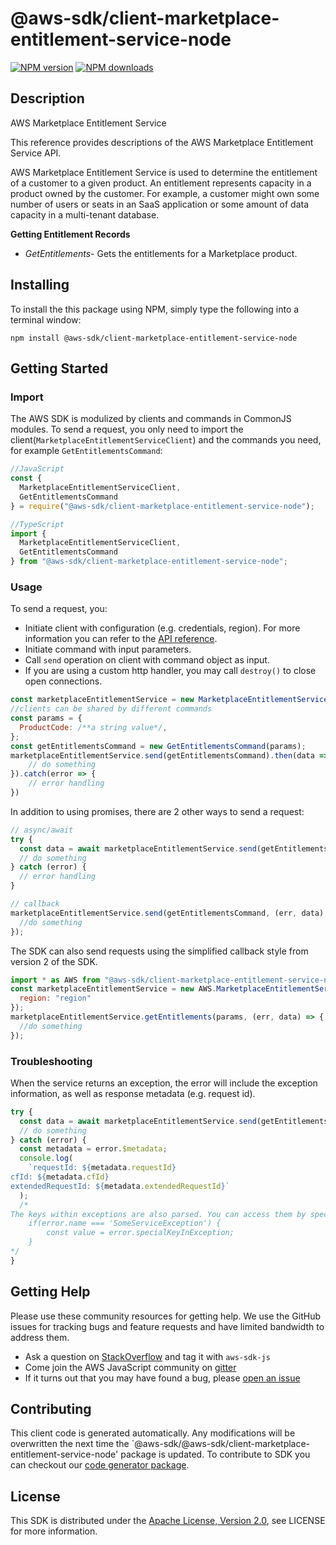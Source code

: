 # @aws-sdk/client-marketplace-entitlement-service-node

[![NPM version](https://img.shields.io/npm/v/@aws-sdk/client-marketplace-entitlement-service-node/preview.svg)](https://www.npmjs.com/package/@aws-sdk/client-marketplace-entitlement-service-node)
[![NPM downloads](https://img.shields.io/npm/dm/@aws-sdk/client-marketplace-entitlement-service-node.svg)](https://www.npmjs.com/package/@aws-sdk/client-marketplace-entitlement-service-node)

## Description

<fullname>AWS Marketplace Entitlement Service</fullname> <p>This reference provides descriptions of the AWS Marketplace Entitlement Service API.</p> <p>AWS Marketplace Entitlement Service is used to determine the entitlement of a customer to a given product. An entitlement represents capacity in a product owned by the customer. For example, a customer might own some number of users or seats in an SaaS application or some amount of data capacity in a multi-tenant database.</p> <p> <b>Getting Entitlement Records</b> </p> <ul> <li> <p> <i>GetEntitlements</i>- Gets the entitlements for a Marketplace product.</p> </li> </ul>

## Installing

To install the this package using NPM, simply type the following into a terminal window:

```
npm install @aws-sdk/client-marketplace-entitlement-service-node
```

## Getting Started

### Import

The AWS SDK is modulized by clients and commands in CommonJS modules. To send a request, you only need to import the client(`MarketplaceEntitlementServiceClient`) and the commands you need, for example `GetEntitlementsCommand`:

```javascript
//JavaScript
const {
  MarketplaceEntitlementServiceClient,
  GetEntitlementsCommand
} = require("@aws-sdk/client-marketplace-entitlement-service-node");
```

```javascript
//TypeScript
import {
  MarketplaceEntitlementServiceClient,
  GetEntitlementsCommand
} from "@aws-sdk/client-marketplace-entitlement-service-node";
```

### Usage

To send a request, you:

- Initiate client with configuration (e.g. credentials, region). For more information you can refer to the [API reference][].
- Initiate command with input parameters.
- Call `send` operation on client with command object as input.
- If you are using a custom http handler, you may call `destroy()` to close open connections.

```javascript
const marketplaceEntitlementService = new MarketplaceEntitlementServiceClient({region: 'region'});
//clients can be shared by different commands
const params = {
  ProductCode: /**a string value*/,
};
const getEntitlementsCommand = new GetEntitlementsCommand(params);
marketplaceEntitlementService.send(getEntitlementsCommand).then(data => {
    // do something
}).catch(error => {
    // error handling
})
```

In addition to using promises, there are 2 other ways to send a request:

```javascript
// async/await
try {
  const data = await marketplaceEntitlementService.send(getEntitlementsCommand);
  // do something
} catch (error) {
  // error handling
}
```

```javascript
// callback
marketplaceEntitlementService.send(getEntitlementsCommand, (err, data) => {
  //do something
});
```

The SDK can also send requests using the simplified callback style from version 2 of the SDK.

```javascript
import * as AWS from "@aws-sdk/client-marketplace-entitlement-service-node";
const marketplaceEntitlementService = new AWS.MarketplaceEntitlementService({
  region: "region"
});
marketplaceEntitlementService.getEntitlements(params, (err, data) => {
  //do something
});
```

### Troubleshooting

When the service returns an exception, the error will include the exception information, as well as response metadata (e.g. request id).

```javascript
try {
  const data = await marketplaceEntitlementService.send(getEntitlementsCommand);
  // do something
} catch (error) {
  const metadata = error.$metadata;
  console.log(
    `requestId: ${metadata.requestId}
cfId: ${metadata.cfId}
extendedRequestId: ${metadata.extendedRequestId}`
  );
  /*
The keys within exceptions are also parsed. You can access them by specifying exception names:
    if(error.name === 'SomeServiceException') {
        const value = error.specialKeyInException;
    }
*/
}
```

## Getting Help

Please use these community resources for getting help. We use the GitHub issues for tracking bugs and feature requests and have limited bandwidth to address them.

- Ask a question on [StackOverflow](https://stackoverflow.com/questions/tagged/aws-sdk-js) and tag it with `aws-sdk-js`
- Come join the AWS JavaScript community on [gitter](https://gitter.im/aws/aws-sdk-js-v3)
- If it turns out that you may have found a bug, please [open an issue](https://github.com/aws/aws-sdk-js-v3/issues)

## Contributing

This client code is generated automatically. Any modifications will be overwritten the next time the `@aws-sdk/@aws-sdk/client-marketplace-entitlement-service-node' package is updated. To contribute to SDK you can checkout our [code generator package][].

## License

This SDK is distributed under the
[Apache License, Version 2.0](http://www.apache.org/licenses/LICENSE-2.0),
see LICENSE for more information.

[code generator package]: https://github.com/aws/aws-sdk-js-v3/tree/master/packages/service-types-generator
[api reference]: https://docs.aws.amazon.com/AWSJavaScriptSDK/latest/
